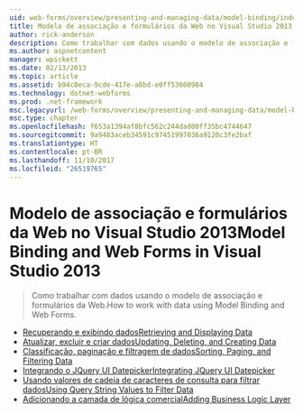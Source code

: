 ```yaml
---
uid: web-forms/overview/presenting-and-managing-data/model-binding/index
title: Modelo de associação e formulários da Web no Visual Studio 2013 | Microsoft Docs
author: rick-anderson
description: Como trabalhar com dados usando o modelo de associação e formulários da Web.
ms.author: aspnetcontent
manager: wpickett
ms.date: 02/13/2013
ms.topic: article
ms.assetid: b94c8eca-9cde-417e-a8bd-e0ff53600984
ms.technology: dotnet-webforms
ms.prod: .net-framework
msc.legacyurl: /web-forms/overview/presenting-and-managing-data/model-binding
msc.type: chapter
ms.openlocfilehash: f653a1394af8bfc562c244dad00ff35bc4744647
ms.sourcegitcommit: 9a9483aceb34591c97451997036a9120c3fe2baf
ms.translationtype: HT
ms.contentlocale: pt-BR
ms.lasthandoff: 11/10/2017
ms.locfileid: "26519765"
---
```

<a name="model-binding-and-web-forms-in-visual-studio-2013"></a><span data-ttu-id="78e74-103">Modelo de associação e formulários da Web no Visual Studio 2013</span><span class="sxs-lookup"><span data-stu-id="78e74-103">Model Binding and Web Forms in Visual Studio 2013</span></span>
====================
> <span data-ttu-id="78e74-104">Como trabalhar com dados usando o modelo de associação e formulários da Web.</span><span class="sxs-lookup"><span data-stu-id="78e74-104">How to work with data using Model Binding and Web Forms.</span></span>


- [<span data-ttu-id="78e74-105">Recuperando e exibindo dados</span><span class="sxs-lookup"><span data-stu-id="78e74-105">Retrieving and Displaying Data</span></span>](retrieving-data.md)
- [<span data-ttu-id="78e74-106">Atualizar, excluir e criar dados</span><span class="sxs-lookup"><span data-stu-id="78e74-106">Updating, Deleting, and Creating Data</span></span>](updating-deleting-and-creating-data.md)
- [<span data-ttu-id="78e74-107">Classificação, paginação e filtragem de dados</span><span class="sxs-lookup"><span data-stu-id="78e74-107">Sorting, Paging, and Filtering Data</span></span>](sorting-paging-and-filtering-data.md)
- [<span data-ttu-id="78e74-108">Integrando o JQuery UI Datepicker</span><span class="sxs-lookup"><span data-stu-id="78e74-108">Integrating JQuery UI Datepicker</span></span>](integrating-jquery-ui.md)
- [<span data-ttu-id="78e74-109">Usando valores de cadeia de caracteres de consulta para filtrar dados</span><span class="sxs-lookup"><span data-stu-id="78e74-109">Using Query String Values to Filter Data</span></span>](using-query-string-values-to-retrieve-data.md)
- [<span data-ttu-id="78e74-110">Adicionando a camada de lógica comercial</span><span class="sxs-lookup"><span data-stu-id="78e74-110">Adding Business Logic Layer</span></span>](adding-business-logic-layer.md)
